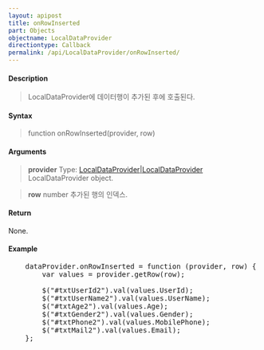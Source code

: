 ```yaml
---
layout: apipost
title: onRowInserted
part: Objects
objectname: LocalDataProvider
directiontype: Callback
permalink: /api/LocalDataProvider/onRowInserted/
---
```



#### Description

> LocalDataProvider에 데이터행이 추가된 후에 호출된다.

#### Syntax

> function onRowInserted(provider, row)

#### Arguments

> **provider**
> Type: [LocalDataProvider\|LocalDataProvider](/api/LocalDataProvider/)
> LocalDataProvider object.

> **row**
> number
> 추가된 행의 인덱스.

#### Return

None.

#### Example

<pre class="prettyprint">
    dataProvider.onRowInserted = function (provider, row) {
        var values = provider.getRow(row);

        $("#txtUserId2").val(values.UserId);
        $("#txtUserName2").val(values.UserName);
        $("#txtAge2").val(values.Age);
        $("#txtGender2").val(values.Gender);
        $("#txtPhone2").val(values.MobilePhone);
        $("#txtMail2").val(values.Email);
    };
</pre>

